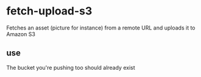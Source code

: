 fetch-upload-s3
===============

Fetches an asset (picture for instance) from a remote URL and uploads it to Amazon S3

## use
The bucket you're pushing too should already exist